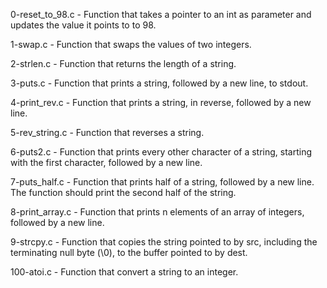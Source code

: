 0-reset_to_98.c - Function that takes a pointer to an int as parameter and updates the value it points to to 98.

1-swap.c - Function that swaps the values of two integers.

2-strlen.c - Function that returns the length of a string.

3-puts.c - Function that prints a string, followed by a new line, to stdout.

4-print_rev.c - Function that prints a string, in reverse, followed by a new line.

5-rev_string.c - Function that reverses a string.

6-puts2.c - Function that prints every other character of a string, starting with the first character, followed by a new line.

7-puts_half.c - Function that prints half of a string, followed by a new line. The function should print the second half of the string.

8-print_array.c - Function that prints n elements of an array of integers, followed by a new line.

9-strcpy.c - Function that copies the string pointed to by src, including the terminating null byte (\0), to the buffer pointed to by dest.

100-atoi.c - Function that convert a string to an integer.


